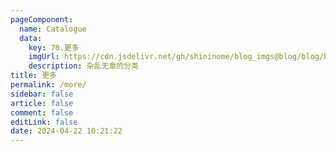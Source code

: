 ```yaml
---
pageComponent: 
  name: Catalogue
  data: 
    key: 70.更多
    imgUrl: https://cdn.jsdelivr.net/gh/shininome/blog_imgs@blog/blog/basic/more.png
    description: 杂乱无章的分类
title: 更多
permalink: /more/
sidebar: false
article: false
comment: false
editLink: false
date: 2024-04-22 10:21:22
---
```

